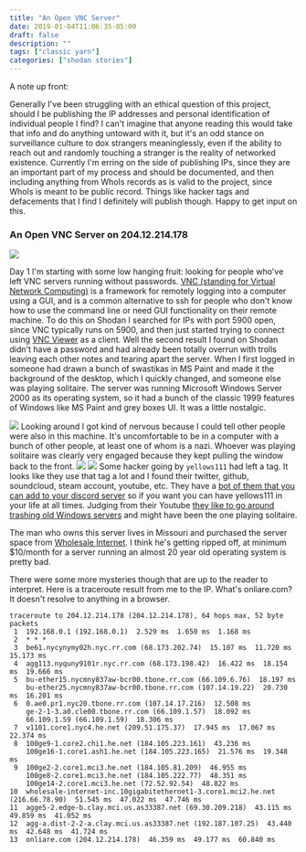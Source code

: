 ```yaml
---
title: "An Open VNC Server"
date: 2019-01-04T11:06:35-05:00
draft: false
description: ""
tags: ["classic yarn"]
categories: ["shodan stories"]
---
```



A note up front:

Generally I've been struggling with an ethical question of this project, should I be publishing the IP addresses and personal identification of individual people I find? I can't imagine that anyone reading this would take that info and do anything untoward with it, but it's an odd stance on surveillance culture to dox strangers meaninglessly, even if the ability to reach out and randomly touching a stranger is the reality of networked existence. Currently I'm erring on the side of publishing IPs, since they are an important part of my process and should be documented, and then including anything from WhoIs records as is valid to the project, since WhoIs is meant to be public record. Things like hacker tags and defacements that I find I definitely will publish though. Happy to get input on this.

### An Open VNC Server on 204.12.214.178
![](/images/100Days/Day1/OpenVNCServers.png)

Day 1 I'm starting with some low hanging fruit: looking for people who've left VNC servers running without passwords. [VNC (standing for Virtual Network Computing)](https://en.wikipedia.org/wiki/Virtual_Network_Computing) is a framework for remotely logging into a computer using a GUI, and is a common alternative to ssh for people who don't know how to use the command line or need GUI functionality on their remote machine. To do this on Shodan I searched for IPs with port 5900 open, since VNC typically runs on 5900, and then just started trying to connect using [VNC Viewer](https://www.realvnc.com/en/connect/download/viewer/) as a client. Well the second result I found on Shodan didn't have a password and had already been totally overrun with trolls leaving each other notes and tearing apart the server. When I first logged in someone had drawn a bunch of swastikas in MS Paint and made it the background of the desktop, which I quickly changed, and someone else was playing solitaire. The server was running Microsoft Windows Server 2000 as its operating system, so it had a bunch of the classic 1999 features of Windows like MS Paint and grey boxes UI. It was a little nostalgic.

![](/images/100Days/Day1/Windows2000.png)
Looking around I got kind of nervous because I could tell other people were also in this machine. It's uncomfortable to be in a computer with a bunch of other people, at least one of whom is a nazi. Whoever was playing solitaire was clearly very engaged because they kept pulling the window back to the front.
![](/images/100Days/Day1/Defacement1.png)
![](/images/100Days/Day1/Tag.png)
Some hacker going by `yellows111` had left a tag. It looks like they use that tag a lot and I found their twitter, github, soundcloud, steam account, youtube, etc.  They have a [bot of them that you can add to your discord server](https://yellows111.github.io/) so if you want you can have yellows111 in your life at all times. Judging from their Youtube [they like to go around trashing old Windows servers](https://www.youtube.com/watch?v=97vRVU-UO6w) and might have been the one playing solitaire.

The man who owns this server lives in Missouri and purchased the server space from [Wholesale Internet](https://www.wholesaleinternet.net/). I think he's getting ripped off, at minimum $10/month for a server running an almost 20 year old operating system is pretty bad.

There were some more mysteries though that are up to the reader to interpret. Here is a traceroute result from me to the IP. What's onliare.com? It doesn't resolve to anything in a browser.

```
traceroute to 204.12.214.178 (204.12.214.178), 64 hops max, 52 byte packets
 1  192.168.0.1 (192.168.0.1)  2.529 ms  1.650 ms  1.168 ms
 2  * * *
 3  be61.nycynymy02h.nyc.rr.com (68.173.202.74)  15.107 ms  11.720 ms  15.173 ms
 4  agg113.nyquny9101r.nyc.rr.com (68.173.198.42)  16.422 ms  18.154 ms  19.666 ms
 5  bu-ether15.nycmny837aw-bcr00.tbone.rr.com (66.109.6.76)  18.197 ms
    bu-ether25.nycmny837aw-bcr00.tbone.rr.com (107.14.19.22)  20.730 ms  16.201 ms
 6  0.ae0.pr1.nyc20.tbone.rr.com (107.14.17.216)  12.508 ms
    ge-2-1-3.a0.cle00.tbone.rr.com (66.109.1.57)  18.092 ms
    66.109.1.59 (66.109.1.59)  18.306 ms
 7  v1101.core1.nyc4.he.net (209.51.175.37)  17.945 ms  17.067 ms  22.374 ms
 8  100ge9-1.core2.chi1.he.net (184.105.223.161)  43.236 ms
    100ge16-1.core1.ash1.he.net (184.105.223.165)  21.576 ms  19.348 ms
 9  100ge2-2.core1.mci3.he.net (184.105.81.209)  46.955 ms
    100ge8-2.core1.mci3.he.net (184.105.222.77)  48.351 ms
    100ge14-2.core1.mci3.he.net (72.52.92.54)  48.822 ms
10  wholesale-internet-inc.10gigabitethernet1-3.core1.mci2.he.net (216.66.78.90)  51.545 ms  47.022 ms  47.746 ms
11  agge5-2.edge-b.clay.mci.us.as33387.net (69.30.209.218)  43.115 ms  49.859 ms  41.052 ms
12  agg-a.dist-2-2-a.clay.mci.us.as33387.net (192.187.107.25)  43.440 ms  42.648 ms  41.724 ms
13  onliare.com (204.12.214.178)  46.359 ms  49.177 ms  60.840 ms
```

